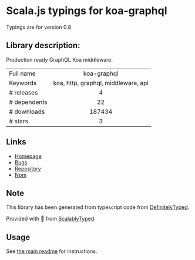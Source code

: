 
# Scala.js typings for koa-graphql

Typings are for version 0.8

## Library description:
Production ready GraphQL Koa middleware.

|                    |                 |
| ------------------ | :-------------: |
| Full name          | koa-graphql |
| Keywords           | koa, http, graphql, middleware, api |
| # releases         | 4 |
| # dependents       | 22 |
| # downloads        | 187434 |
| # stars            | 3 |

## Links
- [Homepage](https://github.com/chentsulin/koa-graphql#readme)
- [Bugs](https://github.com/chentsulin/koa-graphql/issues)
- [Repository](https://github.com/chentsulin/koa-graphql)
- [Npm](https://www.npmjs.com/package/koa-graphql)
    


## Note
This library has been generated from typescript code from [DefinitelyTyped](https://definitelytyped.org).

Provided with :purple_heart: from [ScalablyTyped](https://github.com/oyvindberg/ScalablyTyped)

## Usage
See [the main readme](../../readme.md) for instructions.


